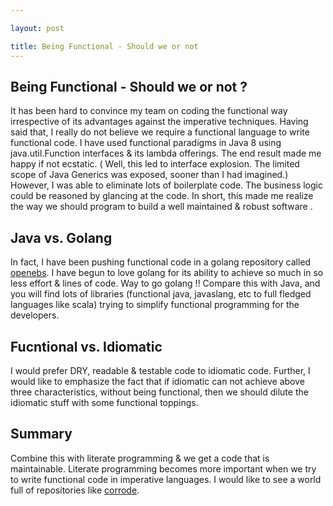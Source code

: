 ```yaml
---

layout: post

title: Being Functional - Should we or not
---
```




##  Being Functional - Should we or not ?

It has been hard to convince my team on coding the functional way irrespective of its advantages against 
the imperative techniques. Having said that, I really do not believe we require a functional language to write functional 
code. I have used functional paradigms in Java 8 using java.util.Function interfaces & its lambda offerings. 
The end result made me happy if not ecstatic. ( Well, this led to interface explosion. The limited scope of Java Generics 
was exposed, sooner than I had imagined.)  However, I was able to eliminate lots of boilerplate code. The business logic 
could be reasoned by glancing at the code. In short, this made me realize the way we should program to build a well 
maintained & robust software .


## Java vs. Golang

In fact, I have been pushing functional code in a golang repository called [openebs](https://github.com/openebs/openebs).
I have begun to love golang for its ability to achieve so much in so less effort & lines of code. Way to go golang !! Compare this 
with Java, and you will find lots of libraries (functional java, javaslang, etc to full fledged languages like scala) trying to 
simplify functional programming for the developers. 


## Fucntional vs. Idiomatic

I would prefer DRY, readable & testable code to idiomatic code. Further, I would like to emphasize the fact that 
if idiomatic can not achieve above three characteristics, without being functional, then we should dilute the 
idiomatic stuff with some functional toppings. 

## Summary

Combine this with literate programming & we get a code that is maintainable. Literate programming becomes 
more important when we try to write functional code in imperative languages. I would like to see a world full of 
repositories like [corrode](https://github.com/jameysharp/corrode).
